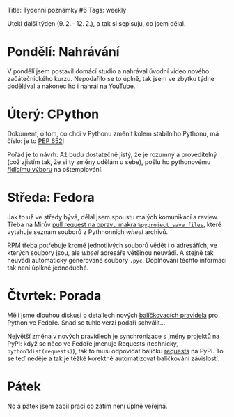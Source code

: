 Title: Týdenní poznámky #6
Tags: weekly

<!-- PELICAN_BEGIN_SUMMARY -->

Utekl další týden (9. 2. – 12. 2.), a tak si sepisuju, co jsem dělal.

<!-- PELICAN_END_SUMMARY -->

# Pondělí: Nahrávání

V pondělí jsem postavil domácí studio a nahrával úvodní video
nového začátečnického kurzu.
Nepodařilo se to úplně, tak jsem ve zbytku týdne dodělával
a nakonec ho i nahrál [na YouTube](https://www.youtube.com/watch?v=so10Ud-YlKE).

# Úterý: CPython

Dokument, o tom, co chci v Pythonu změnit kolem stabilního Pythonu, má číslo:
je to [PEP 652](https://www.python.org/dev/peps/pep-0652/)!

Pořád je to návrh. Až budu dostatečně jistý, že je rozumný a proveditelný
(což zjistím tak, že si ty změny udělám u sebe), pošlu ho pythonovému
[řídícímu výboru](https://www.python.org/dev/peps/pep-8016/) na oštemplování.


# Středa: Fedora

Jak to už ve středy bývá, dělal jsem spoustu malých komunikací a review.
Třeba na Mirův [pull request na opravu makra `%pyproject_save_files`][pr146],
které vytahuje seznam souborů z Pythnonních *wheel* archivů.

RPM třeba potřebuje kromě jednotlivých souborů vědět i o adresářích,
ve kterých soubory jsou, ale *wheel* adresáře většinou neuvádí.
A stejně tak neuvádí automaticky generované soubory `.pyc`.
Doplňování těchto informací tak není úplkně jednoduché.

[pr146]: https://src.fedoraproject.org/rpms/pyproject-rpm-macros/pull-request/146


# Čtvrtek: Porada

Měli jsme dlouhou diskusi o detailech nových [balíčkovacích pravidela][ppg]
pro Python ve Fedoře. Snad se tuhle verzi podaří schválit...

Největší změna v nových pravidlech je synchronizace s jmény projektů na PyPI:
když se něco ve Fedoře jmenuje Requests (technicky, `python3dist(requests)`),
tak to musí odpovídat balíčku [requests] na PyPI.
To se teď neděje a tak je těžké korektně automatizovat balíčkování závislostí.

[ppg]: https://hackmd.io/XzJe-sHUQvWK7cSrEH_aKg
[requests]: https://pypi.org/project/requests/


# Pátek

No a pátek jsem zabil prací co zatím není úplně veřejná.

